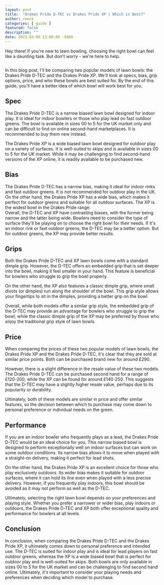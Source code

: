```yaml
---
layout: post
title:  "Drakes Pride D-TEC vs Drakes Pride XP | Which is Best?"
author: reece
categories: [ guide ]
featured: false
description: ""
date: 2023-03-06 13:00:00 -0400
---
```

    

<!-- wp:paragraph -->
<p xmlns="http://www.w3.org/1999/xhtml">Hey there! If you're new to lawn bowling, choosing the right bowl can feel like a daunting task. But don't worry - we're here to help. </p>
<!-- /wp:paragraph -->

<!-- wp:image {"id":1916,"sizeSlug":"large","linkDestination":"none"} -->
<figure class="wp-block-image size-large"><img src="/img/posts/drakes-pride-d-tec-vs-drakes-pride-xp-1024x576.jpg" alt="" class="wp-image-1916"/></figure>
<!-- /wp:image -->

<!-- wp:paragraph -->
<p>In this blog post, I'll be comparing two popular models of lawn bowls: the Drakes Pride D-TEC and the Drakes Pride XP. We'll look at specs, bias, grip options, price, and who these bowls are best suited for. By the end of this guide, you'll have a better idea of which bowl will work best for you.</p>
<!-- /wp:paragraph -->

<!-- wp:heading -->
<h2>Spec</h2>
<!-- /wp:heading -->

<!-- wp:paragraph -->
<p>The Drakes Pride D-TEC is a narrow biased lawn bowl designed for indoor play. It is ideal for indoor bowlers or those who play lead on fast outdoor greens. The bowl is available in sizes 00 to 5 for the UK market only and can be difficult to find on online second-hand marketplaces. It is recommended to buy them new instead.</p>
<!-- /wp:paragraph -->

<!-- wp:paragraph -->
<p>The Drakes Pride XP is a wide biased lawn bowl designed for outdoor play on a variety of surfaces. It is well-suited to skips and is available in sizes 00 to 5 for the UK market. While it may be challenging to find second-hand versions of the XP online, it is readily available to be purchased new.</p>
<!-- /wp:paragraph -->

<!-- wp:heading -->
<h2>Bias</h2>
<!-- /wp:heading -->

<!-- wp:paragraph -->
<p>The Drakes Pride D-TEC has a narrow bias, making it ideal for indoor rinks and fast outdoor greens. It is not recommended for outdoor play in the UK. On the other hand, the Drakes Pride XP has a wide bias, which makes it perfect for outdoor greens and suitable for all outdoor surfaces. The XP is the widest bowl in the Drakes Pride range.<br/>Overall, the D-TEC and XP have contrasting biases, with the former being narrow and the latter being wide. Bowlers need to consider the type of surface they'll be playing on to choose the right bowl for their needs. If it's an indoor rink or fast outdoor greens, the D-TEC may be a better option. But for outdoor greens, the XP may provide better results.</p>
<!-- /wp:paragraph -->

<!-- wp:heading -->
<h2>Grips</h2>
<!-- /wp:heading -->

<!-- wp:paragraph -->
<p>Both the Drakes Pride D-TEC and XP lawn bowls come with a standard dimple grip. However, the D-TEC offers an embedded grip that is set deeper into the bowl, making it feel smaller in your hand. This feature is beneficial for bowlers who struggle to grip the bowl properly.</p>
<!-- /wp:paragraph -->

<!-- wp:paragraph -->
<p>On the other hand, the XP also features a classic dimple grip, where small divots (or dimples) run along the shoulder of the bowl. This grip style allows your fingertips to sit in the dimples, providing a better grip on the bowl.</p>
<!-- /wp:paragraph -->

<!-- wp:paragraph -->
<p>Overall, while both models offer a similar grip style, the embedded grip of the D-TEC may provide an advantage for bowlers who struggle to grip the bowl, while the classic dimple grip of the XP may be preferred by those who enjoy the traditional grip style of lawn bowls.</p>
<!-- /wp:paragraph -->

<!-- wp:heading -->
<h2>Price</h2>
<!-- /wp:heading -->

<!-- wp:paragraph -->
<p>When comparing the prices of these two popular models of lawn bowls, the Drakes Pride XP and the Drakes Pride D-TEC, it's clear that they are sold at similar price points. Both can be purchased brand new for around £290.</p>
<!-- /wp:paragraph -->

<!-- wp:paragraph -->
<p>However, there is a slight difference in the resale value of these two models. The Drakes Pride D-TEC can be purchased second hand for a range of £120-200, while the XP can be found for around £140-250. This suggests that the D-TEC may have a slightly higher resale value, perhaps due to its popularity or durability.</p>
<!-- /wp:paragraph -->

<!-- wp:paragraph -->
<p>Ultimately, both of these models are similar in price and offer similar features, so the decision between which to purchase may come down to personal preference or individual needs on the green.</p>
<!-- /wp:paragraph -->

<!-- wp:heading -->
<h2>Performance</h2>
<!-- /wp:heading -->

<!-- wp:paragraph -->
<p>If you are an indoor bowler who frequently plays as a lead, the Drakes Pride D-TEC would be an ideal choice for you. This narrow biased bowl is designed to perform exceptionally well on indoor surfaces but can work on some outdoor conditions. Its narrow bias allows it to move when played with a straight-on delivery, making it perfect for lead shots.</p>
<!-- /wp:paragraph -->

<!-- wp:paragraph -->
<p>On the other hand, the Drakes Pride XP is an excellent choice for those who play exclusively outdoors. Its wider bias makes it suitable for outdoor surfaces, where it can hold its line even when played with a less precise delivery. However, if you frequently play indoors, this bowl should be avoided as it may not perform as well as the D-TEC.</p>
<!-- /wp:paragraph -->

<!-- wp:paragraph -->
<p>Ultimately, selecting the right lawn bowl depends on your preferences and playing style. Whether you prefer a narrower or wider bias, play indoors or outdoors, the Drakes Pride D-TEC and XP both offer exceptional quality and performance for bowlers at all levels.</p>
<!-- /wp:paragraph -->

<!-- wp:heading -->
<h2>Conclusion</h2>
<!-- /wp:heading -->

<!-- wp:paragraph -->
<p>In conclusion, when comparing the Drakes Pride D-TEC and the Drakes Pride XP, it ultimately comes down to personal preference and intended use. The D-TEC is suited for indoor play and is ideal for lead players on fast outdoor greens, whereas the XP is a wide biased bowl that is perfect for outdoor play and is well-suited for skips. Both bowls are only available in sizes 00 to 5 for the UK market and can be challenging to find second hand online. Ultimately, it's important to consider your playing needs and preferences when deciding which model to purchase.</p>
<!-- /wp:paragraph -->
    